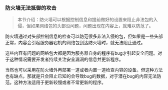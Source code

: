 ### 防火墙无法抵御的攻击

> 本节介绍：防火墙可以根据控制信息和提前做好的设置来阻止非法包的入侵，但如果网络包的头部没问题，问题出现在内容上，就难以防范了。

防火墙通过对头部控制信息的检查可以防范很多非法入侵的包，但如果是一些头部正常，内容会引起服务器宕机的网络包到达防火墙时，就无法阻止通过。

这些内容有问题的网络包大都是因为服务器自身的程序有bug才引起安全问题。对于这种情况需要开发者持续关注安全漏洞的信息并更新程序。

当然也可以采用在防火墙外再部署一道或者内置一道检查内容的设备。但这种方法也有缺点，那就是只会阻止已知的会导致bug的数据，对于潜在bug的内容无法防范。这种方法适用于更新较慢或者不常更新的程序。

